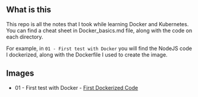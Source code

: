 ## What is this

This repo is all the notes that I took while learning Docker and Kubernetes. You can find a cheat sheet in Docker_basics.md file, along with the code on each directory.

For example, in ``01 - First test with Docker`` you will find the NodeJS code I dockerized, along with the Dockerfile I used to create the image.

## Images
* 01 - First test with Docker - [First Dockerized Code](https://hub.docker.com/repository/docker/david1707/first_dockerized_code/general)
